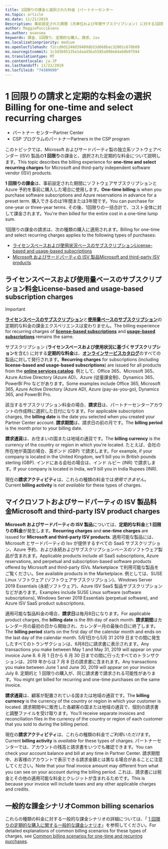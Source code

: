 ```yaml
---
title: 1回限りの課金と選択された料金 |パートナーセンター
ms.topic: article
ms.date: 11/21/2019
Description: 事前設定された期間 (月単位および年間サブスクリプション) に対する1回限りの課金、パートナーセンターでの (該当する Microsoft およびサードパーティの ISV 製品の) 選択された課金の請求に関する情報。
author: MaggiePucciEvans
ms.author: evansma
keywords: 課金、1回限り、定期的な購入、請求、isv
ms.localizationpriority: medium
ms.openlocfilehash: f2ccd0d1240d39409db53d668bac32001c678b09
ms.sourcegitcommit: 1c3d3b95135e1daad5ba5585a090e84ab0b97594
ms.translationtype: MT
ms.contentlocale: ja-JP
ms.lasthandoff: 11/22/2019
ms.locfileid: "74389690"
---
```

#  <a name="billing-for-one-time-and-select-recurring-charges"></a><span data-ttu-id="ec566-104">1 回限りの請求と定期的な料金の選択</span><span class="sxs-lookup"><span data-stu-id="ec566-104">Billing for one-time and select recurring charges</span></span>

- <span data-ttu-id="ec566-105">パートナー センター</span><span class="sxs-lookup"><span data-stu-id="ec566-105">Partner Center</span></span>
- <span data-ttu-id="ec566-106">CSP プログラムのパートナー</span><span class="sxs-lookup"><span data-stu-id="ec566-106">Partners in the CSP program</span></span>

<span data-ttu-id="ec566-107">このトピックでは、Microsoft およびサードパーティ製の独立系ソフトウェアベンダー (ISV) 製品の**1 回限り**の課金と、選択された定期的な料金について説明します。</span><span class="sxs-lookup"><span data-stu-id="ec566-107">This topic describes the billing experience for **one-time and select recurring charges** for Microsoft and third-party independent software vendor (ISV) products.</span></span> 

<span data-ttu-id="ec566-108">**1 回限りの課金**は、事前設定された期間にソフトウェアサブスクリプションと Azure 予約を事前に購入した場合に使用します。</span><span class="sxs-lookup"><span data-stu-id="ec566-108">**One-time billing** is when you purchase software subscriptions and Azure reservations in advance for a preset term.</span></span> <span data-ttu-id="ec566-109">購入できるのは1年間または3年間です。</span><span class="sxs-lookup"><span data-stu-id="ec566-109">You can purchase for one-year or three-year terms.</span></span> <span data-ttu-id="ec566-110">その後、1回限りの一括合計で、コスト全体に対して課金されます。</span><span class="sxs-lookup"><span data-stu-id="ec566-110">You're then billed for the entire cost in a one-time lump sum.</span></span>

<span data-ttu-id="ec566-111">1回限りの課金の請求は、次の種類の購入に適用されます。</span><span class="sxs-lookup"><span data-stu-id="ec566-111">Billing for one-time and select recurring charges applies to the following types of purchases:</span></span>

- [<span data-ttu-id="ec566-112">ライセンスベースおよび使用状況ベースのサブスクリプション</span><span class="sxs-lookup"><span data-stu-id="ec566-112">License-based and usage-based subscriptions</span></span>](#license-based-and-usage-based-subscription-charges)
- [<span data-ttu-id="ec566-113">Microsoft およびサードパーティの ISV 製品</span><span class="sxs-lookup"><span data-stu-id="ec566-113">Microsoft and third-party ISV products</span></span>](#microsoft-and-third-party-isv-product-charges)

## <a name="license-based-and-usage-based-subscription-charges"></a><span data-ttu-id="ec566-114">ライセンスベースおよび使用量ベースのサブスクリプション料金</span><span class="sxs-lookup"><span data-stu-id="ec566-114">License-based and usage-based subscription charges</span></span>

> [!IMPORTANT]
> <span data-ttu-id="ec566-115">[**ライセンスベースのサブスクリプション**](license-based-billing.md)と[**使用量ベースのサブスクリプション**](usage-based-billing.md)の定期的な料金の課金エクスペリエンスは変わりません。</span><span class="sxs-lookup"><span data-stu-id="ec566-115">The billing experience for recurring charges of [**license-based subscriptions**](license-based-billing.md) and [**usage-based subscriptions**](usage-based-billing.md) remains the same.</span></span>

<span data-ttu-id="ec566-116">サブスクリプション (**ライセンスベースおよび使用状況に基づくサブスクリプション**を含む) に対する**定期的な料金**は、[**オンラインサービスカタログ**](https://partner.microsoft.com/commerce/preferredoffers/list)のすべての製品に対して発行されます。</span><span class="sxs-lookup"><span data-stu-id="ec566-116">**Recurring charges** for subscriptions (including **license-based and usage-based subscriptions**) are issued for all products from the [**online services catalog**](https://partner.microsoft.com/commerce/preferredoffers/list).</span></span> <span data-ttu-id="ec566-117">例として、Office 365、Microsoft 365、Azure Active Directory (Azure AD)、Azure (従量課金制)、Dynamics 365、PowerBI Pro などがあります。</span><span class="sxs-lookup"><span data-stu-id="ec566-117">Some examples include Office 365, Microsoft 365, Azure Active Directory (Azure AD), Azure (pay-as-you-go), Dynamics 365, and PowerBI Pro.</span></span>

<span data-ttu-id="ec566-118">該当するサブスクリプション料金の場合、**請求日**は、パートナーセンターアカウントの作成時に選択した日付になります。</span><span class="sxs-lookup"><span data-stu-id="ec566-118">For applicable subscription charges, the **billing date** is the date you selected when you created your Partner Center account.</span></span> <span data-ttu-id="ec566-119">**請求期間**は、請求日の前の月です。</span><span class="sxs-lookup"><span data-stu-id="ec566-119">The **billing period** is the month prior to your billing date.</span></span>

<span data-ttu-id="ec566-120">**請求通貨**は、お住まいの国または地域の通貨です。</span><span class="sxs-lookup"><span data-stu-id="ec566-120">The **billing currency** is the currency of the country or region in which you're located.</span></span> <span data-ttu-id="ec566-121">たとえば、会社の所在地が英国の場合、英ポンド (GBP) で請求します。</span><span class="sxs-lookup"><span data-stu-id="ec566-121">For example, if your company is located in the United Kingdom, we’ll bill you in British pounds sterling (GBP).</span></span> <span data-ttu-id="ec566-122">インドにある会社の場合は、インド ルピー (INR) で請求します。</span><span class="sxs-lookup"><span data-stu-id="ec566-122">If your company is located in India, we’ll bill you in India Rupees (INR).</span></span>

<span data-ttu-id="ec566-123">現在の**請求アクティビティ**は、これらの種類の料金では*使用できません*。</span><span class="sxs-lookup"><span data-stu-id="ec566-123">Current **billing activity** is *not available* for these types of charges.</span></span>

## <a name="microsoft-and-third-party-isv-product-charges"></a><span data-ttu-id="ec566-124">マイクロソフトおよびサードパーティの ISV 製品料金</span><span class="sxs-lookup"><span data-stu-id="ec566-124">Microsoft and third-party ISV product charges</span></span>

<span data-ttu-id="ec566-125">**Microsoft およびサードパーティの ISV 製品**については、**定期的な料金**と**1 回限りの料金**が発生します。</span><span class="sxs-lookup"><span data-stu-id="ec566-125">**Recurring charges** and **one-time charges** are issued for **Microsoft and third-party ISV products**.</span></span> <span data-ttu-id="ec566-126">適用可能な製品には、Microsoft とサードパーティの Isv が提供するすべての SaaS サブスクリプション、Azure 予約、および永続およびサブスクリプションベースのソフトウェア製品が含まれます。</span><span class="sxs-lookup"><span data-stu-id="ec566-126">Applicable products include all SaaS subscriptions, Azure reservations, and perpetual and subscription-based software products offered by Microsoft and third-party ISVs.</span></span> <span data-ttu-id="ec566-127">Marketplace で利用可能な製品をご覧ください。</span><span class="sxs-lookup"><span data-stu-id="ec566-127">See available products in the Marketplace.</span></span> <span data-ttu-id="ec566-128">例としては、SUSE Linux ソフトウェア (ソフトウェアサブスクリプション)、Windows Server 2019 Essentials (永続ソフトウェア)、Azure ISV SaaS 製品サブスクリプションなどがあります。</span><span class="sxs-lookup"><span data-stu-id="ec566-128">Examples include SUSE Linux software (software subscriptions), Windows Server 2019 Essentials (perpetual software), and Azure ISV SaaS product subscriptions.</span></span>

<span data-ttu-id="ec566-129">適用可能な製品料金の場合、**請求日**は毎月8日になります。</span><span class="sxs-lookup"><span data-stu-id="ec566-129">For applicable product charges, the **billing date** is the 8th day of each month.</span></span> <span data-ttu-id="ec566-130">**請求期間**はカレンダー月の最初の日から開始され、カレンダー月の最後の日に終了します。</span><span class="sxs-lookup"><span data-stu-id="ec566-130">The **billing period** starts on the first day of the calendar month and ends on the last day of the calendar month.</span></span> <span data-ttu-id="ec566-131">5月1日から5月 31 2019 日までの間に発生したすべてのトランザクションは、6月8日に請求書に表示されます。</span><span class="sxs-lookup"><span data-stu-id="ec566-131">Any transactions you make between May 1 and May 31, 2019 will appear on your invoice June 8.</span></span> <span data-ttu-id="ec566-132">6 月 1 日から 6 月 30 日までの間に行ったすべてのトランザクションは、2019 年からは 7 月 8 日の請求書に含まれます。</span><span class="sxs-lookup"><span data-stu-id="ec566-132">Any transactions you make between June 1 and June 30, 2019 will appear on your invoice July 8.</span></span> <span data-ttu-id="ec566-133">定期的と 1 回限りの購入が、同じ請求書で請求される可能性があります。</span><span class="sxs-lookup"><span data-stu-id="ec566-133">You might get billed for recurring and one-time purchases on the same invoice.</span></span>

<span data-ttu-id="ec566-134">**請求通貨**は、顧客が配置されている国または地域の通貨です。</span><span class="sxs-lookup"><span data-stu-id="ec566-134">The **billing currency** is the currency of the country or region in which your customer is located.</span></span> <span data-ttu-id="ec566-135">請求期間中に販売した各顧客の国または地域の通貨で、個別の請求書と調整ファイルを受け取ります。</span><span class="sxs-lookup"><span data-stu-id="ec566-135">You’ll receive separate invoices and reconciliation files in the currency of the country or region of each customer that you sold to during the billing period.</span></span>

<span data-ttu-id="ec566-136">現在の**請求アクティビティ**は、これらの種類の料金で*ご利用いただけ*ます。</span><span class="sxs-lookup"><span data-stu-id="ec566-136">Current **billing activity** is *available* for these types of charges.</span></span> <span data-ttu-id="ec566-137">パートナーセンターでは、アカウントの残高と請求書をいつでも確認できます。</span><span class="sxs-lookup"><span data-stu-id="ec566-137">You can check your account balance and bill at any time in Partner Center.</span></span> <span data-ttu-id="ec566-138">請求期間中、お客様のアカウントで表示できる請求金額とは異なる場合があることに注意してください。</span><span class="sxs-lookup"><span data-stu-id="ec566-138">Note that your final invoice amount may different from what you can see on your account during the billing period.</span></span> <span data-ttu-id="ec566-139">これは、請求書には税金とその他の適用可能な料金とクレジットが含まれるためです。</span><span class="sxs-lookup"><span data-stu-id="ec566-139">This is because your invoice will include taxes and any other applicable charges and credits.</span></span>

## <a name="common-billing-scenarios"></a><span data-ttu-id="ec566-140">一般的な課金シナリオ</span><span class="sxs-lookup"><span data-stu-id="ec566-140">Common billing scenarios</span></span>

<span data-ttu-id="ec566-141">これらの種類の料金に対する一般的な課金シナリオの詳細については、「 [1 回限りの定期的な購入に関する一般的な課金シナリオ](common-billing-scenarios-onetime-recurring.md)」を参照してください。</span><span class="sxs-lookup"><span data-stu-id="ec566-141">For detailed explanations of common billing scenarios for these types of charges, see [Common billing scenarios for one-time and recurring purchases](common-billing-scenarios-onetime-recurring.md).</span></span>
